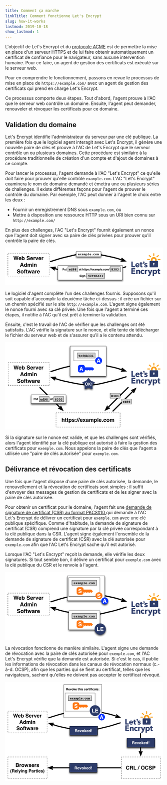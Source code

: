 ```yaml
---
title: Comment ça marche
linkTitle: Comment fonctionne Let's Encrypt
slug: how-it-works
lastmod: 2019-10-18
show_lastmod: 1
---
```



L'objectif de Let's&nbsp;Encrypt et du [protocole ACME](https://tools.ietf.org/html/rfc8555) est de permettre la mise en place d'un serveur HTTPS et de lui faire obtenir automatiquement un certificat de confiance pour le navigateur, sans aucune intervention humaine.  Pour ce faire, un agent de gestion des certificats est exécuté sur le serveur web.

Pour en comprendre le fonctionnement, passons en revue le processus de mise en place de `https://example.com/` avec un agent de gestion des certificats qui prend en charge Let's&nbsp;Encrypt.

Ce processus comporte deux étapes.  Tout d'abord, l'agent prouve à l'AC que le serveur web contrôle un domaine.  Ensuite, l'agent peut demander, renouveler et révoquer les certificats pour ce domaine.

## Validation du domaine

Let's&nbsp;Encrypt identifie l'administrateur du serveur par une clé publique.  La première fois que le logiciel agent interagit avec Let's&nbsp;Encrypt, il génère une nouvelle paire de clés et prouve à l'AC de Let's&nbsp;Encrypt que le serveur contrôle un ou plusieurs domaines.  Cette procédure est similaire à la procédure traditionnelle de création d'un compte et d'ajout de domaines à ce compte.

Pour lancer le processus, l'agent demande à l'AC "Let's Encrypt" ce qu'elle doit faire pour prouver qu'elle contrôle `example.com`.  L'AC "Let's Encrypt" examinera le nom de domaine demandé et émettra une ou plusieurs séries de challenges.   Il existe différentes façons pour l'agent de prouver le contrôle du domaine.  Par exemple, l'AC peut donner à l'agent le choix entre les deux :

* Fournir un enregistrement DNS sous `example.com`, ou
* Mettre à disposition une ressource HTTP sous un URI bien connu sur `http://example.com/`

En plus des challenges, l'AC "Let's Encrypt" fournit également un nonce que l'agent doit signer avec sa paire de clés privées pour prouver qu'il contrôle la paire de clés.

<div class="howitworks-figure">
<img alt="Demander des challenges pour valider example.com"
     src="/images/howitworks_challenge.png"/>
</div>

Le logiciel d'agent complète l'un des challenges fournis.   Supposons qu'il soit capable d'accomplir la deuxième tâche ci-dessus : il crée un fichier sur un chemin spécifié sur le site `http://example.com`.  L'agent signe également le nonce fourni avec sa clé privée.  Une fois que l'agent a terminé ces étapes, il notifie à l'AC qu'il est prêt à terminer la validation.

Ensuite, c'est le travail de l'AC de vérifier que les challenges ont été satisfaits.  L'AC vérifie la signature sur le nonce, et elle tente de télécharger le fichier du serveur web et de s'assurer qu'il a le contenu attendu.

<div class="howitworks-figure">
<img alt="Demander l'autorisation pour example.com"
     src="/images/howitworks_authorization.png"/>
</div>

Si la signature sur le nonce est valide, et que les challenges sont vérifiés, alors l'agent identifié par la clé publique est autorisé à faire la gestion des certificats pour `exemple.com`.  Nous appelons la paire de clés que l'agent a utilisée une "paire de clés autorisée" pour `exemple.com`.


## Délivrance et révocation des certificats

Une fois que l'agent dispose d'une paire de clés autorisée, la demande, le renouvellement et la révocation de certificats sont simples : il suffit d'envoyer des messages de gestion de certificats et de les signer avec la paire de clés autorisée.

Pour obtenir un certificat pour le domaine, l'agent fait une [demande de signature de certificat (CSR) au format PKCS#10 ](https://tools.ietf.org/html/rfc2986) qui demande à l'AC Let's&nbsp;Encrypt de délivrer un certificat pour `exemple.com` avec une clé publique spécifique.  Comme d'habitude, la demande de signature de certificat (CSR) comprend une signature par la clé privée correspondant à la clé publique dans la CSR.  L'agent signe également l'ensemble de la demande de signature de certificat (CSR) avec la clé autorisée pour `exemple.com` afin que l'AC Let's&nbsp;Encrypt sache qu'il est autorisé.

Lorsque l'AC "Let's&nbsp;Encrypt" reçoit la demande, elle vérifie les deux signatures.  Si tout semble bon, il délivre un certificat pour `exemple.com` avec la clé publique du CSR et le renvoie à l'agent.

<div class="howitworks-figure">
<img alt="Demander un certificat par exemple.com"
     src="/images/howitworks_certificate.png"/>
</div>

La révocation fonctionne de manière similaire.  L'agent signe une demande de révocation avec la paire de clés autorisée pour `exemple.com`, et l'AC Let's&nbsp;Encrypt vérifie que la demande est autorisée.  Si c'est le cas, il publie les informations de révocation dans les canaux de révocation normaux (c.-à-d. OCSP), afin que les parties qui se fient au certificat, telles que les navigateurs, sachent qu'elles ne doivent pas accepter le certificat révoqué.

<div class="howitworks-figure">
<img alt="Demander la révocation d'un certificat pour example.com"
     src="/images/howitworks_revocation.png"/>
</div>

